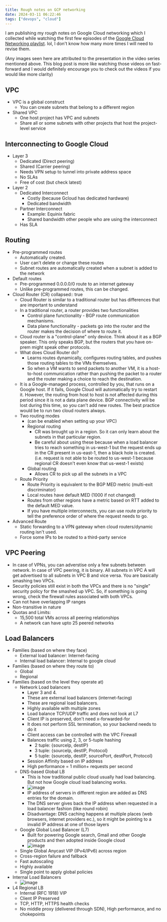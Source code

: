```yaml
---
title: Rough notes on GCP networking
date: 2024-03-11 06:22:46
tags: ["devops", "cloud"]
---
```


I am publishing my rough notes on Google Cloud networking which I collected while watching the first few episodes of the [Google Cloud Networking playlist](https://www.youtube.com/watch?v=0hN-dyOV10c&list=PLDGXb-1k3XY1RaEfzp_nDSJMPP0iAQEtP). lol, I don't know how many more times I will need to revise them.

(Any images seen here are attributed to the presentation in the video series mentioned above. This blog post is more like watching those videos on fast-forward and I would definitely encourage you to check out the videos if you would like more clarity)

## VPC
- VPC is a global construct
  - You can create subnets that belong to a different region
- Shared VPC
	- One host project has VPC and subnets
	- Share all or some subnets with other projects that host the project-level service

## Interconnecting to Google Cloud
- Layer 3
	- Dedicated (Direct peering)
	- Shared (Carrier peering)
	- Needs VPN setup to tunnel into private address space
	- No SLAs
	- Free of cost (but check latest)
- Layer 2
	- Dedicated Interconnect
		- Costly (because Gcloud has dedicated hardware)
		- Dedicated bandwidth
	- Partner Interconnect
		- Example: Equinix fabric
		- Shared bandwidth other people who are using the interconnect
	- Has SLA

## Routing
- Pre-programmed routes
	- Automatically created.
	- User can't delete or change these routes
	- Subnet routes are automatically created when a subnet is added to the network
- Default routes
	- Pre-programmed 0.0.0.0/0 route to an internet gateway
	- Unlike pre-programmed routes, this can be changed.
- Cloud Router (CR)
  collapsed:: true
	- Cloud Router is similar to a traditional router but has differences that are important to understand
	- In a traditional router, a router provides two functionalities
		- Control plane functionality - BGP route communication mechanisms.
		- Data plane functionality - packets go into the router and the router makes the decision of where to route it.
	- Cloud router is a "control-plane" only device. Think about it as a BGP speaker. This only speaks BGP, but the routers that you have on-prem might speak other protocols.
	- What does Cloud Router do?
		- Learns routes dynamically, configures routing tables, and pushes those routing tables to the VMs themselves.
		- So when a VM wants to send packets to another VM, it is a host-to-host communication rather than pushing the packet to a router and the router making a choice to reach the destination.
	- It is a Google-managed process, controlled by you, that runs on a Google host. If it fails, Google Cloud will automatically try to restart it. However, the routing from host to host is not affected during this period since it is not a data plane device. BGP connectivity will be lost during this time, so you can't add new routes. The best practice would be to run two cloud routers always.
	- Two routing modes
		- (can be enabled when setting up your VPC)
		- Regional routing
			- CR was brought up in a region. So it can only learn about the subnets in that particular region.
			- Be careful about using these because when a load balancer tries to reach something in us-west-1 but the request ends up in the CR present in us-east-1, then a black hole is created. (i.e. request is not able to be routed to us-west-1 because regional CR doesn't even know that us-west-1 exists)
		- Global routing
			- Allows CR to pick up all the subnets in a VPC
	- Route Priority
		- Route Priority is equivalent to the BGP MED metric (multi-exit discriminator)
		- Local routes have default MED (1000 if not changed)
		- Routes from other regions have a metric based on RTT added to the default MED value.
		- If you have multiple interconnects, you can use route priority to tell the preference order of where the request needs to go.
- Advanced Route
	- Static forwarding to a VPN gateway when cloud routers/dynamic routing isn't used.
	- Force some IPs to be routed to a third-party service

## VPC Peering
- In case of VPNs, you can adverstise only a few subnets between network. In case of VPC peering, it is binary. All subnets in VPC A will get advertised to all subnets in VPC B and vice versa. You are basically smashing two VPCs.
- Security policies still exist in both the VPCs and there is no "single" security policy for the smashed up VPC. So, if something is going wrong, check the firewall rules associated with both VPCs.
- Can not have overlapping IP ranges
- Non-transitive in nature
- Quotas and Limits:
	- 15,500 total VMs across all peering relationships
	- A network can have upto 25 peered networks

## Load Balancers
- Families (based on where they face)
	- External load balancer: Internet-facing
	- Internal load balancer: Internal to google cloud
- Families (based on where they route to)
	- Global
	- Regional
- Families (based on the level they operate at)
	- Network Load balancers
		- Layer 3 and 4.
		- These are external load balancers (internet-facing)
		- These are regional load balancers.
		- Highly available with multiple zones
		- Load balance TCP/UDP traffic and does not look at L7
		- Client IP is preserved, don't need x-forwarded-for
		- It does not perform SSL termination, so your backend needs to do it
		- Client access can be controlled with the VPC Firewall
		- Balances traffic using 2, 3, or 5-tuple hashing
			- 2 tuple: {sourceIp, destIP}
			- 3 tuple: {sourceIp, destIP, Protocol}
			- 5 tuple: {sourceIp, destIP, sourcePort, destPort, Protocol}
		- Session Affinity based on IP address
		- High performance = 1 million+ requests per second
	- DNS-based Global LB
		- This is how traditional public cloud usually had load balancing. But not how Google cloud load balancing works.
		- ![image](https://github.com/scriptnull/vishnubharathi.codes/assets/4211715/145bb23d-d996-4292-bf20-26cbfc880b2b)
		- IP address of servers in different region are added as DNS entries for the domain.
		- The DNS server gives back the IP address when requested in a load balancer fashion (like round robin)
		- Disadvantage: DNS caching happens at multiple places (web browsers, internet providers ec.), so it might be pointing to a invalid IP address at one of those layers
	- Google Global Load Balancer (L7)
		- Built for powering Google search, Gmail and other Google products and then adopted inside Google cloud
		- ![image](https://github.com/scriptnull/vishnubharathi.codes/assets/4211715/0e178e1f-c9c9-472b-9506-f76385ae5870)
	- Single Global Anycast VIP (IPv4/IPv6) across region
	- Cross-region failure and fallback
	- Fast autoscaling
	- Highly available
	- Single point to apply global policies
- Internal Load Balancers
	- ![image](https://github.com/scriptnull/vishnubharathi.codes/assets/4211715/e918cf25-7f13-4697-8fb2-a8550125a5b0)
- L4 Regional LB
	- Internal (RFC 1918) VIP
	- Client IP Preserved
	- TCP, HTTP, HTTPS health checks
	- No middle proxy (delivered through SDN), High performance, and no chokepoints
